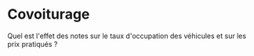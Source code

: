 # Covoiturage
Quel est l'effet des notes sur le taux d'occupation des véhicules et sur les prix pratiqués ?
